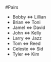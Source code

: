 #Pairs

* Bobby <=> Lillian
* Brian <=> Toni
* Jamel <=> David
* John <=> Kelly
* Larry <=> Jazz
* Tom <=> Reed
* Celeste <=> Sid
* Tyler <=> Kim
